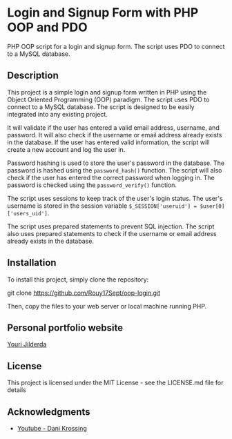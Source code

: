 
# Login and Signup Form with PHP OOP and PDO 

PHP OOP script for a login and signup form. The script uses PDO to connect to a MySQL database.

## Description

This project is a simple login and signup form written in PHP using the Object Oriented Programming (OOP) paradigm. The script uses PDO to connect to a MySQL database. The script is designed to be easily integrated into any existing project.

It will validate if the user has entered a valid email address, username, and password. It will also check if the username or email address already exists in the database. If the user has entered valid information, the script will create a new account and log the user in.

Password hashing is used to store the user's password in the database. The password is hashed using the `password_hash()` function. The script will also check if the user has entered the correct password when logging in. The password is checked using the `password_verify()` function.

The script uses sessions to keep track of the user's login status. The user's username is stored in the session variable `$_SESSION['useruid'] = $user[0]['users_uid']`. 

The script uses prepared statements to prevent SQL injection. The script also uses prepared statements to check if the username or email address already exists in the database.

## Installation

To install this project, simply clone the repository:

git clone https://github.com/Rouy17Sept/oop-login.git

Then, copy the files to your web server or local machine running PHP.

## Personal portfolio website 

[Youri Jilderda](https://yjilderda.nl)

## License

This project is licensed under the MIT License - see the LICENSE.md file for details

## Acknowledgments

* [Youtube - Dani Krossing](https://www.youtube.com/@Dani_Krossing)

